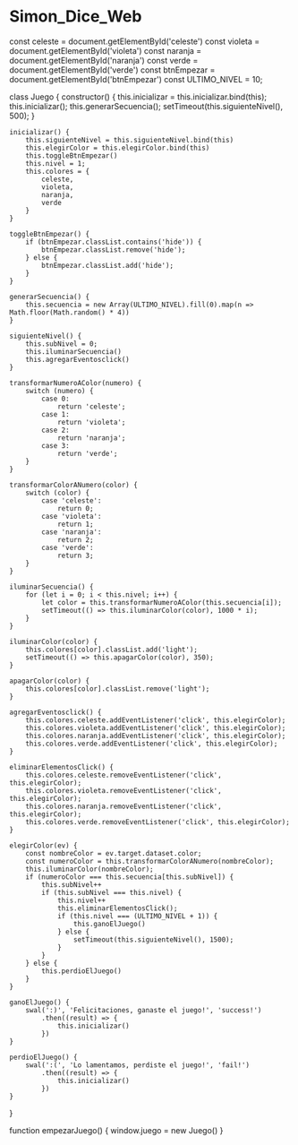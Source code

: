 # Simon_Dice_Web

const celeste = document.getElementById('celeste')
const violeta = document.getElementById('violeta')
const naranja = document.getElementById('naranja')
const verde = document.getElementById('verde')
const btnEmpezar = document.getElementById('btnEmpezar')
const ULTIMO_NIVEL = 10;

class Juego {
    constructor() {
        this.inicializar = this.inicializar.bind(this);
        this.inicializar();
        this.generarSecuencia();
        setTimeout(this.siguienteNivel(), 500);
    }

    inicializar() {
        this.siguienteNivel = this.siguienteNivel.bind(this)
        this.elegirColor = this.elegirColor.bind(this)
        this.toggleBtnEmpezar()
        this.nivel = 1;
        this.colores = {
            celeste,
            violeta,
            naranja,
            verde
        }
    }

    toggleBtnEmpezar() {
        if (btnEmpezar.classList.contains('hide')) {
            btnEmpezar.classList.remove('hide');
        } else {
            btnEmpezar.classList.add('hide');
        }
    }

    generarSecuencia() {
        this.secuencia = new Array(ULTIMO_NIVEL).fill(0).map(n => Math.floor(Math.random() * 4))
    }

    siguienteNivel() {
        this.subNivel = 0;
        this.iluminarSecuencia()
        this.agregarEventosclick()
    }

    transformarNumeroAColor(numero) {
        switch (numero) {
            case 0:
                return 'celeste';
            case 1:
                return 'violeta';
            case 2:
                return 'naranja';
            case 3:
                return 'verde';
        }
    }

    transformarColorANumero(color) {
        switch (color) {
            case 'celeste':
                return 0;
            case 'violeta':
                return 1;
            case 'naranja':
                return 2;
            case 'verde':
                return 3;
        }
    }

    iluminarSecuencia() {
        for (let i = 0; i < this.nivel; i++) {
            let color = this.transformarNumeroAColor(this.secuencia[i]);
            setTimeout(() => this.iluminarColor(color), 1000 * i);
        }
    }

    iluminarColor(color) {
        this.colores[color].classList.add('light');
        setTimeout(() => this.apagarColor(color), 350);
    }

    apagarColor(color) {
        this.colores[color].classList.remove('light');
    }

    agregarEventosclick() {
        this.colores.celeste.addEventListener('click', this.elegirColor);
        this.colores.violeta.addEventListener('click', this.elegirColor);
        this.colores.naranja.addEventListener('click', this.elegirColor);
        this.colores.verde.addEventListener('click', this.elegirColor);
    }

    eliminarElementosClick() {
        this.colores.celeste.removeEventListener('click', this.elegirColor);
        this.colores.violeta.removeEventListener('click', this.elegirColor);
        this.colores.naranja.removeEventListener('click', this.elegirColor);
        this.colores.verde.removeEventListener('click', this.elegirColor);
    }

    elegirColor(ev) {
        const nombreColor = ev.target.dataset.color;
        const numeroColor = this.transformarColorANumero(nombreColor);
        this.iluminarColor(nombreColor);
        if (numeroColor === this.secuencia[this.subNivel]) {
            this.subNivel++
            if (this.subNivel === this.nivel) {
                this.nivel++
                this.eliminarElementosClick();
                if (this.nivel === (ULTIMO_NIVEL + 1)) {
                    this.ganoElJuego()
                } else {
                    setTimeout(this.siguienteNivel(), 1500);
                }
            }
        } else {
            this.perdioElJuego()
        }
    }

    ganoElJuego() {
        swal(':)', 'Felicitaciones, ganaste el juego!', 'success!')
            .then((result) => {
                this.inicializar()
            })
    }

    perdioElJuego() {
        swal(':(', 'Lo lamentamos, perdiste el juego!', 'fail!')
            .then((result) => {
                this.inicializar()
            })
    }
}

function empezarJuego() {
    window.juego = new Juego()
}
